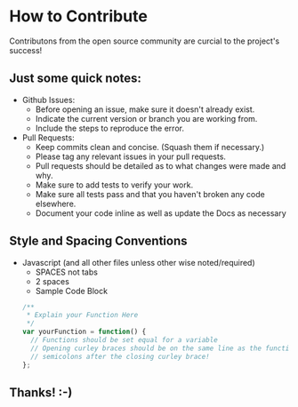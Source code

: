 # How to Contribute

Contributons from the open source community are curcial to the project's success!

## Just some quick notes:
* Github Issues:
  * Before opening an issue, make sure it doesn't already exist.
  * Indicate the current version or branch you are working from.
  * Include the steps to reproduce the error. 
* Pull Requests:
  * Keep commits clean and concise. (Squash them if necessary.)
  * Please tag any relevant issues in your pull requests.
  * Pull requests should be detailed as to what changes were made and why.
  * Make sure to add tests to verify your work.
  * Make sure all tests pass and that you haven't broken any code elsewhere.
  * Document your code inline as well as update the Docs as necessary

## Style and Spacing Conventions
* Javascript (and all other files unless other wise noted/required)
  * SPACES not tabs
  * 2 spaces
  * Sample Code Block
  ```javascript
  /**
   * Explain your Function Here
   */
  var yourFunction = function() {  
    // Functions should be set equal for a variable
    // Opening curley braces should be on the same line as the function decleration
    // semicolons after the closing curley brace!
  };
  ```
## Thanks! :-)
